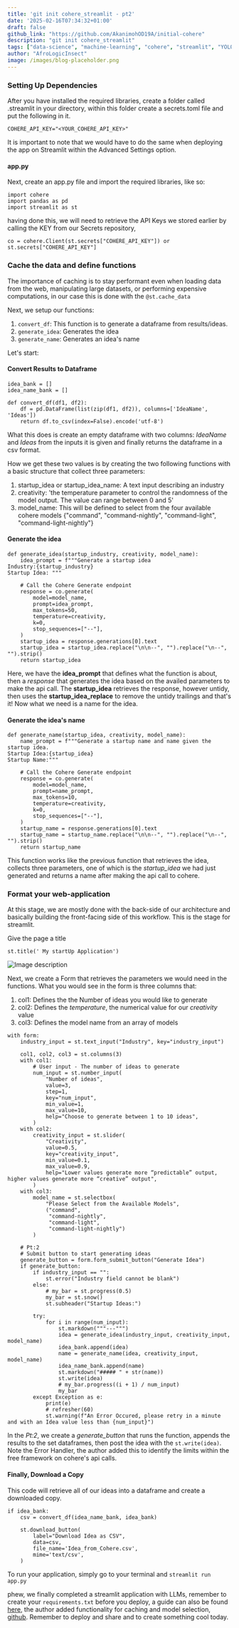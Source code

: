 ```yaml
---
title: 'git init cohere_streamlit - pt2'
date: '2025-02-16T07:34:32+01:00'
draft: false
github_link: "https://github.com/AkanimohOD19A/initial-cohere"
description: "git init cohere_streamlit"
tags: ["data-science", "machine-learning", "cohere", "streamlit", "YOLOv6", "tutorial", "lifecycle"]
author: "AfroLogicInsect"
image: /images/blog-placeholder.png
---
```


### Setting Up Dependencies
After you have installed the required libraries, create a folder called .streamlit in your directory, within this folder create a secrets.toml file and put the following in it.
```
COHERE_API_KEY="<YOUR_COHERE_API_KEY>"
```
It is important to note that we would have to do the same when deploying the app on Streamlit within the Advanced Settings option.

#### app.py
Next, create an app.py file and import the required libraries, like so:
```
import cohere
import pandas as pd
import streamlit as st
```
having done this, we will need to retrieve the API Keys we stored earlier by calling the KEY from our Secrets repository, 
```
co = cohere.Client(st.secrets["COHERE_API_KEY"]) or st.secrets["COHERE_API_KEY"]
```

### Cache the data and define functions

The importance of caching is to stay performant even when loading data from the web, manipulating large datasets, or performing expensive computations, in our case this is done with the `@st.cache_data`

Next, we setup our functions:
1. `convert_df`: This function is to generate a dataframe from results/ideas.
2. `generate_idea`: Generates the idea
3. `generate_name`: Generates an idea's name

Let's start:
#### Convert Results to Dataframe
```
idea_bank = []
idea_name_bank = []

def convert_df(df1, df2):
    df = pd.DataFrame(list(zip(df1, df2)), columns=['IdeaName', 'Ideas'])
    return df.to_csv(index=False).encode('utf-8')
```
What this does is create an empty dataframe with two columns: _IdeaName_ and _Ideas_ from the inputs it is given and finally returns the dataframe in a csv format.

How we get these two values is by creating the two following functions with a basic structure that collect three parameters:
1. startup_idea or startup_idea_name: A text input describing an industry
2. creativity: 'the temperature parameter to control the randomness of the model output. The value can range between 0 and 5'
3. model_name: This will be defined to select from the four available cohere models {"command", "command-nightly", "command-light", "command-light-nightly"}

#### Generate the idea
```
def generate_idea(startup_industry, creativity, model_name):
    idea_prompt = f"""Generate a startup idea
Industry:{startup_industry}
Startup Idea: """

    # Call the Cohere Generate endpoint
    response = co.generate(
        model=model_name,
        prompt=idea_prompt,
        max_tokens=50,
        temperature=creativity,
        k=0,
        stop_sequences=["--"],
    )
    startup_idea = response.generations[0].text
    startup_idea = startup_idea.replace("\n\n--", "").replace("\n--", "").strip()
    return startup_idea

```
Here, we have the __idea_prompt__ that defines what the function is about, then a _response_ that generates the idea based on the availed parameters to make the api call. The __startup_idea__ retrieves the response, however untidy, then uses the __startup_idea_replace__ to remove the untidy trailings and that's it! Now what we need is a name for the idea.

#### Generate the idea's name
```
def generate_name(startup_idea, creativity, model_name):
    name_prompt = f"""Generate a startup name and name given the startup idea. 
Startup Idea:{startup_idea}
Startup Name:"""

    # Call the Cohere Generate endpoint
    response = co.generate(
        model=model_name,
        prompt=name_prompt,
        max_tokens=10,
        temperature=creativity,
        k=0,
        stop_sequences=["--"],
    )
    startup_name = response.generations[0].text
    startup_name = startup_name.replace("\n\n--", "").replace("\n--", "").strip()
    return startup_name
```
This function works like the previous function that retrieves the idea, collects three parameters, one of which is the *startup_idea* we had just generated and returns a name after making the api call to cohere.

### Format your web-application

At this stage, we are mostly done with the back-side of our architecture and basically building the front-facing side of this workflow. This is the stage for streamlit.

Give the page a title
```
st.title(' My startUp Application')
```

![Image description](https://dev-to-uploads.s3.amazonaws.com/uploads/articles/bnq84eqifmd2fd8wfitu.png)

Next, we create a Form that retrieves the parameters we would need in the functions. What you would see in the form is three columns that:
1. col1: Defines the the Number of ideas you would like to generate
2. col2: Defines the *temperature*, the numerical value for our _creativity_ value
3. col3: Defines the model name from an array of models
```
with form:
    industry_input = st.text_input("Industry", key="industry_input")

    col1, col2, col3 = st.columns(3)
    with col1:
        # User input - The number of ideas to generate
        num_input = st.number_input(
            "Number of ideas",
            value=3,
            step=1,
            key="num_input",
            min_value=1,
            max_value=10,
            help="Choose to generate between 1 to 10 ideas",
        )
    with col2:
        creativity_input = st.slider(
            "Creativity",
            value=0.5,
            key="creativity_input",
            min_value=0.1,
            max_value=0.9,
            help="Lower values generate more “predictable” output, higher values generate more “creative” output",
        )
    with col3:
        model_name = st.selectbox(
            "Please Select from the Available Models",
            ("command",
             "command-nightly",
             "command-light",
             "command-light-nightly")
        )

    # Pt:2 
    # Submit button to start generating ideas
    generate_button = form.form_submit_button("Generate Idea")
    if generate_button:
        if industry_input == "":
            st.error("Industry field cannot be blank")
        else:
            # my_bar = st.progress(0.5)
            my_bar = st.snow()
            st.subheader("Startup Ideas:")

        try:
            for i in range(num_input):
                st.markdown("""---""")
                idea = generate_idea(industry_input, creativity_input, model_name)
                idea_bank.append(idea)
                name = generate_name(idea, creativity_input, model_name)
                idea_name_bank.append(name)
                st.markdown("##### " + str(name))
                st.write(idea)
                # my_bar.progress((i + 1) / num_input)
                my_bar
        except Exception as e:
            print(e)
            # refresher(60)
            st.warning(f"An Error Occured, please retry in a minute and with an Idea value less than {num_input}")
```

In the *Pt:2*, we create a _generate_button_ that runs the function, appends the results to the set dataframes, then post the idea with the `st.write(idea)`. Note the Error Handler, the author added this to identify the limits within the free framework on cohere's api calls.

#### Finally, Download a Copy

This code will retrieve all of our ideas into a dataframe and create a downloaded copy.

```
if idea_bank:
    csv = convert_df(idea_name_bank, idea_bank)

    st.download_button(
        label="Download Idea as CSV",
        data=csv,
        file_name='Idea_from_Cohere.csv',
        mime='text/csv',
    )
```

To run your application, simply go to your terminal and 
```streamlit run app.py```

phew, we finally completed a streamlit application with LLMs, remember to create your `requirements.txt` before you deploy, a guide can also be found [here](https://txt.cohere.com/deploy-cohere-streamlit/), the author added functionality for caching and model selection, [github](https://github.com/AkanimohOD19A/initial-cohere/blob/master/app.py). Remember to deploy and share and to create something cool today.